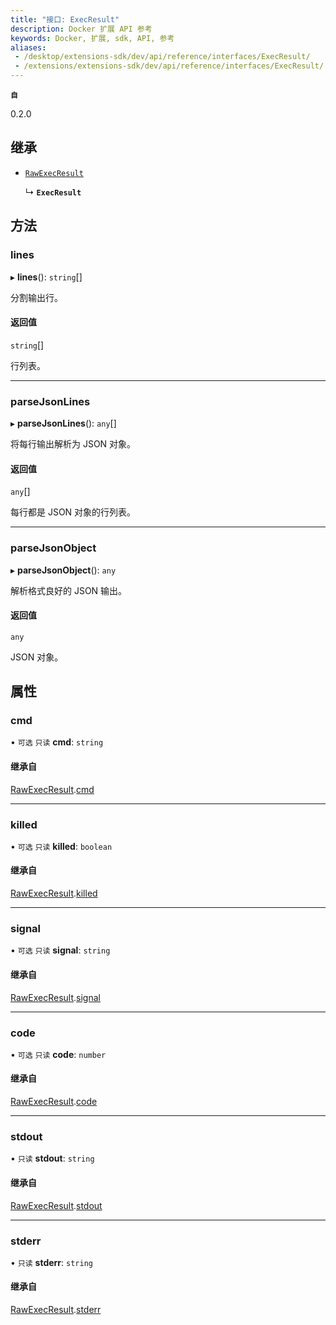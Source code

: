 ```yaml
---
title: "接口: ExecResult"
description: Docker 扩展 API 参考
keywords: Docker, 扩展, sdk, API, 参考
aliases:
 - /desktop/extensions-sdk/dev/api/reference/interfaces/ExecResult/
 - /extensions/extensions-sdk/dev/api/reference/interfaces/ExecResult/
---
```


**`自`**

0.2.0

## 继承

- [`RawExecResult`](RawExecResult.md)

  ↳ **`ExecResult`**

## 方法

### lines

▸ **lines**(): `string`[]

分割输出行。

#### 返回值

`string`[]

行列表。

___

### parseJsonLines

▸ **parseJsonLines**(): `any`[]

将每行输出解析为 JSON 对象。

#### 返回值

`any`[]

每行都是 JSON 对象的行列表。

___

### parseJsonObject

▸ **parseJsonObject**(): `any`

解析格式良好的 JSON 输出。

#### 返回值

`any`

JSON 对象。

## 属性

### cmd

• `可选` `只读` **cmd**: `string`

#### 继承自

[RawExecResult](RawExecResult.md).[cmd](RawExecResult.md#cmd)

___

### killed

• `可选` `只读` **killed**: `boolean`

#### 继承自

[RawExecResult](RawExecResult.md).[killed](RawExecResult.md#killed)

___

### signal

• `可选` `只读` **signal**: `string`

#### 继承自

[RawExecResult](RawExecResult.md).[signal](RawExecResult.md#signal)

___

### code

• `可选` `只读` **code**: `number`

#### 继承自

[RawExecResult](RawExecResult.md).[code](RawExecResult.md#code)

___

### stdout

• `只读` **stdout**: `string`

#### 继承自

[RawExecResult](RawExecResult.md).[stdout](RawExecResult.md#stdout)

___

### stderr

• `只读` **stderr**: `string`

#### 继承自

[RawExecResult](RawExecResult.md).[stderr](RawExecResult.md#stderr)
